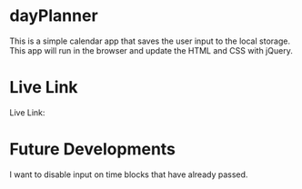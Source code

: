 # dayPlanner
This is a simple calendar app that saves the user input to the local storage. This app will run in the browser and update the HTML and CSS with jQuery.

# Live Link
Live Link: 

# Future Developments
I want to disable input on time blocks that have already passed.